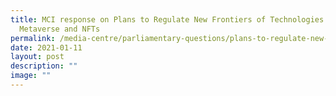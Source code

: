 ```yaml
---
title: MCI response on Plans to Regulate New Frontiers of Technologies Such as
  Metaverse and NFTs
permalink: /media-centre/parliamentary-questions/plans-to-regulate-new-frontiers-of-technologies/
date: 2021-01-11
layout: post
description: ""
image: ""
---
```


